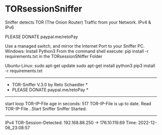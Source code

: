 # TORsessionSniffer
Sniffer detects TOR (The Onion Router) Traffic from your Network. IPv4 &amp; IPv6

PLEASE DONATE   paypal.me/retoPay

Use a managed switch, and mirror the Internet Port to your Sniffer PC.
Windows:
Install Python3
From the command shell execute: pip install -r requirements.txt in the TORsessionSNiffer Folder

Ubuntu-Linux: 
sudo apt-get update
sudo apt-get install python3
pip3 install -r requirements.txt


***************************************
* TOR-Sniffer V.3.0 by Reto Schaedler *
* PLEASE DONATE   paypal.me/retoPay   *
***************************************
start loop
TOR-IP-File age in seconds: 517
TOR-IP-File is up to date.
Read TOR-IP-File
..Start Sniffer
Sniffer Started.
***************************************
IPv4 TOR-Session-Detected:
192.168.88.250 -> 176.10.119.69
Time: 2022-12-06_23:08:57
